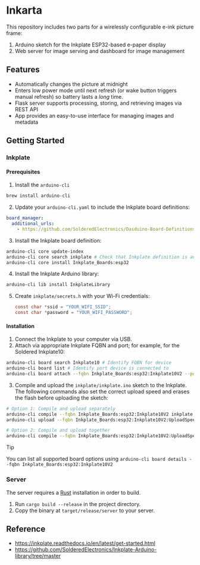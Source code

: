 # Inkarta

This repository includes two parts for a wirelessly configurable e-ink picture frame:

1. Arduino sketch for the Inkplate ESP32-based e-paper display
2. Web server for image serving and dashboard for image management

## Features

- Automatically changes the picture at midnight
- Enters low power mode until next refresh (or wake button triggers manual refresh) so battery lasts a *long* time.
- Flask server supports processing, storing, and retrieving images via REST API
- App provides an easy-to-use interface for managing images and metadata

## Getting Started

### Inkplate

#### Prerequisites

1. Install the `arduino-cli`

```sh
brew install arduino-cli
```

2. Update your `arduino-cli.yaml` to include the Inkplate board definitions:

```yaml
board_manager:
  additional_urls:
    - https://github.com/SolderedElectronics/Dasduino-Board-Definitions-for-Arduino-IDE/raw/master/package_Dasduino_Boards_index.json
```

3. Install the Inkplate board definition:

```sh
arduino-cli core update-index
arduino-cli core search inkplate # Check that Inkplate definition is available
arduino-cli core install Inkplate_Boards:esp32
```

4. Install the Inkplate Arduino library:

```sh
arduino-cli lib install InkplateLibrary
```

5. Create `inkplate/secrets.h` with your Wi-Fi credentials:

    ```c
    const char *ssid = "YOUR_WIFI_SSID";
    const char *password = "YOUR_WIFI_PASSWORD";
    ```

#### Installation

1. Connect the Inkplate to your computer via USB.
2. Attach via appropriate Inkplate FQBN and port; for example, for the Soldered Inkplate10:

```sh
arduino-cli board search Inkplate10 # Identify FQBN for device
arduino-cli board list # Identify port device is connected to
arduino-cli board attach --fqbn Inkplate_Boards:esp32:Inkplate10V2 --port /dev/cu.usbserial-2140
```

3. Compile and upload the `inkplate/inkplate.ino` sketch to the Inkplate. The following commands also set the correct upload speed and erases the flash before uploading the sketch:

```sh
# Option 1: Compile and upload separately
arduino-cli compile --fqbn Inkplate_Boards:esp32:Inkplate10V2 inkplate
arduino-cli upload --fqbn Inkplate_Boards:esp32:Inkplate10V2:UploadSpeed=115200,EraseFlash=all --port /dev/cu.usbserial-2140 inkplate

# Option 2: Compile and upload together
arduino-cli compile --fqbn Inkplate_Boards:esp32:Inkplate10V2:UploadSpeed=115200,EraseFlash=all --port /dev/cu.usbserial-2140 --upload inkplate
```

> [!TIP]
> You can list all supported board options using `arduino-cli board details --fqbn Inkplate_Boards:esp32:Inkplate10V2`

### Server

The server requires a [Rust](https://www.rust-lang.org/) installation in order to build.

1. Run `cargo build --release` in the project directory.
2. Copy the binary at `target/release/server` to your server.

## Reference

- https://inkplate.readthedocs.io/en/latest/get-started.html
- https://github.com/SolderedElectronics/Inkplate-Arduino-library/tree/master
